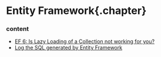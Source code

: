 ﻿
# Entity Framework{.chapter}

### content

- [EF 6: Is Lazy Loading of a Collection not working for you?](EF_6_Lazy_Loading_Collection_Not_Working.md)
- [Log the SQL generated by Entity Framework](log_sql_generated_by_entity_framework.md)
